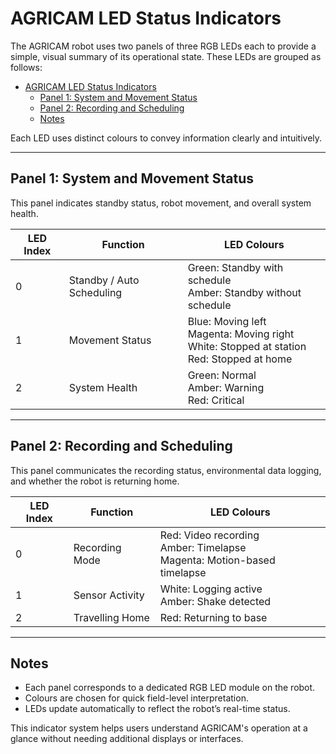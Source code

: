 # AGRICAM LED Status Indicators

The AGRICAM robot uses two panels of three RGB LEDs each to provide a simple, visual summary of its operational state. These LEDs are grouped as follows:

- [AGRICAM LED Status Indicators](#agricam-led-status-indicators)
  - [Panel 1: System and Movement Status](#panel-1-system-and-movement-status)
  - [Panel 2: Recording and Scheduling](#panel-2-recording-and-scheduling)
  - [Notes](#notes)

Each LED uses distinct colours to convey information clearly and intuitively.

---

## Panel 1: System and Movement Status
This panel indicates standby status, robot movement, and overall system health.

| LED Index | Function | LED Colours |
|-----------|----------|--------------|
| 0 | Standby / Auto Scheduling | Green: Standby with schedule<br>Amber: Standby without schedule |
| 1 | Movement Status | Blue: Moving left<br>Magenta: Moving right<br>White: Stopped at station<br>Red: Stopped at home |
| 2 | System Health | Green: Normal<br>Amber: Warning<br>Red: Critical |

---

## Panel 2: Recording and Scheduling
This panel communicates the recording status, environmental data logging, and whether the robot is returning home.

| LED Index | Function | LED Colours |
|-----------|----------|--------------|
| 0 | Recording Mode | Red: Video recording<br>Amber: Timelapse<br>Magenta: Motion-based timelapse |
| 1 | Sensor Activity | White: Logging active<br>Amber: Shake detected |
| 2 | Travelling Home | Red: Returning to base |

---

## Notes
- Each panel corresponds to a dedicated RGB LED module on the robot.
- Colours are chosen for quick field-level interpretation.
- LEDs update automatically to reflect the robot’s real-time status.

This indicator system helps users understand AGRICAM's operation at a glance without needing additional displays or interfaces.